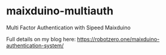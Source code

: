 # maixduino-multiauth
Multi Factor Authentication with Sipeed Maixduino

Full details on my blog here: https://robotzero.one/maixduino-authentication-system/
